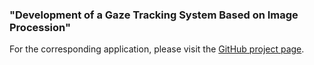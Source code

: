 ### &quot;Development of a Gaze Tracking System Based on Image Procession&quot;

For the corresponding application, please visit the [GitHub project page](https://github.com/obrien/eyetracker).
